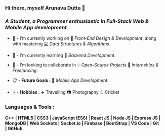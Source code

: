 ### Hi there, myself Arunava Dutta 👋
### ***A Student, a Programmer enthusiastic in Full-Stack Web & Mobile App development***

- 🔭 - I’m currently working on :beginner: *Front-End Design & Development*, along with mastering :computer: *Data Structures & Algorithms*.

- 🌱 - I’m currently learning :wrench: *Backend Development*.

- 🤝 - I’m looking to collaborate in :bulb: *Open-Source Projects* :memo: *Internships & Freelancing*.

- :clipboard: - **Future Goals :** :iphone: *Mobile App Development*.

- ⚡ - **Hobbies :**  :airplane: Travelling :camera: Photography :baseball: Cricket


### Languages & Tools : 
 **C++ | HTML5 | CSS3 | JavaScript (ES6) | React JS | Node JS | Express JS | MongoDB | Web Sockets | Socket.io | Firebase | BootStrap | VS Code | Git | GitHub** 

<!--
**Evergreen07/Evergreen07** is a ✨ _special_ ✨ repository because its `README.md` (this file) appears on your GitHub profile.

Here are some ideas to get you started:

- 🔭 I’m currently working on ...
- 🌱 I’m currently learning ...
- 👯 I’m looking to collaborate on ...
- 🤔 I’m looking for help with ...
- 💬 Ask me about ...
- 📫 How to reach me: ...
- 😄 Pronouns: ...
- ⚡ Fun fact: ...
-->
